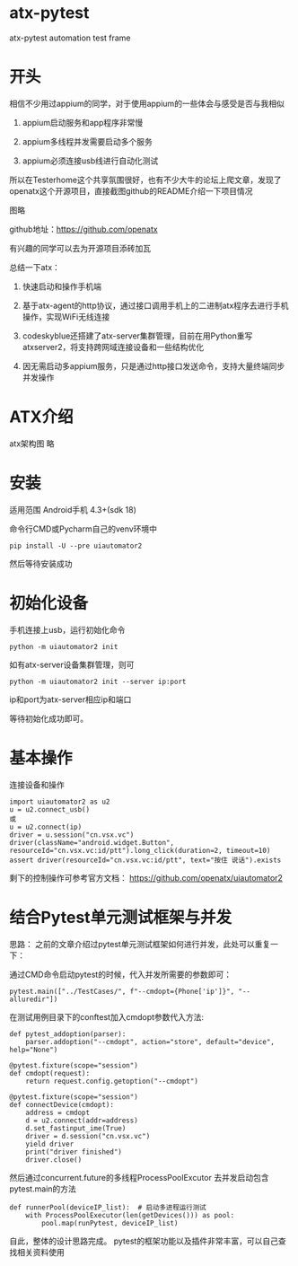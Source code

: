 # atx-pytest
atx-pytest automation test frame
# 开头
相信不少用过appium的同学，对于使用appium的一些体会与感受是否与我相似

1. appium启动服务和app程序非常慢

2. appium多线程并发需要启动多个服务

3. appium必须连接usb线进行自动化测试

所以在Testerhome这个共享氛围很好，也有不少大牛的论坛上爬文章，发现了openatx这个开源项目，直接截图github的README介绍一下项目情况

图略

github地址：https://github.com/openatx

有兴趣的同学可以去为开源项目添砖加瓦

总结一下atx：

1. 快速启动和操作手机端

2. 基于atx-agent的http协议，通过接口调用手机上的二进制atx程序去进行手机操作，实现WiFi无线连接

3. codeskyblue还搭建了atx-server集群管理，目前在用Python重写atxserver2，将支持跨网域连接设备和一些结构优化

4. 因无需启动多appium服务，只是通过http接口发送命令，支持大量终端同步并发操作

 

# ATX介绍
atx架构图
略


# 安装
适用范围
Android手机 4.3+(sdk 18)

命令行CMD或Pycharm自己的venv环境中 

    pip install -U --pre uiautomator2
然后等待安装成功

# 初始化设备
手机连接上usb，运行初始化命令

    python -m uiautomator2 init
如有atx-server设备集群管理，则可

    python -m uiautomator2 init --server ip:port
ip和port为atx-server相应ip和端口

等待初始化成功即可。

# 基本操作
连接设备和操作


    import uiautomator2 as u2
    u = u2.connect_usb()
    或
    u = u2.connect(ip)
    driver = u.session("cn.vsx.vc")
    driver(className="android.widget.Button", resourceId="cn.vsx.vc:id/ptt").long_click(duration=2, timeout=10)
    assert driver(resourceId="cn.vsx.vc:id/ptt", text="按住 说话").exists

剩下的控制操作可参考官方文档： https://github.com/openatx/uiautomator2


# 结合Pytest单元测试框架与并发
思路：
之前的文章介绍过pytest单元测试框架如何进行并发，此处可以重复一下：

通过CMD命令启动pytest的时候，代入并发所需要的参数即可：

    pytest.main(["../TestCases/", f"--cmdopt={Phone['ip']}", "--alluredir"])


在测试用例目录下的conftest加入cmdopt参数代入方法:

    def pytest_addoption(parser):
        parser.addoption("--cmdopt", action="store", default="device", help="None")
    
    @pytest.fixture(scope="session")
    def cmdopt(request):
        return request.config.getoption("--cmdopt")
    
    @pytest.fixture(scope="session")
    def connectDevice(cmdopt):
        address = cmdopt
        d = u2.connect(addr=address)
        d.set_fastinput_ime(True)
        driver = d.session("cn.vsx.vc")
        yield driver
        print("driver finished")
        driver.close()


然后通过concurrent.future的多线程ProcessPoolExcutor 去并发启动包含pytest.main的方法

    def runnerPool(deviceIP_list):  # 启动多进程运行测试
        with ProcessPoolExecutor(len(getDevices())) as pool:
            pool.map(runPytest, deviceIP_list)
        
自此，整体的设计思路完成。 pytest的框架功能以及插件非常丰富，可以自己查找相关资料使用





 

 

 

 
